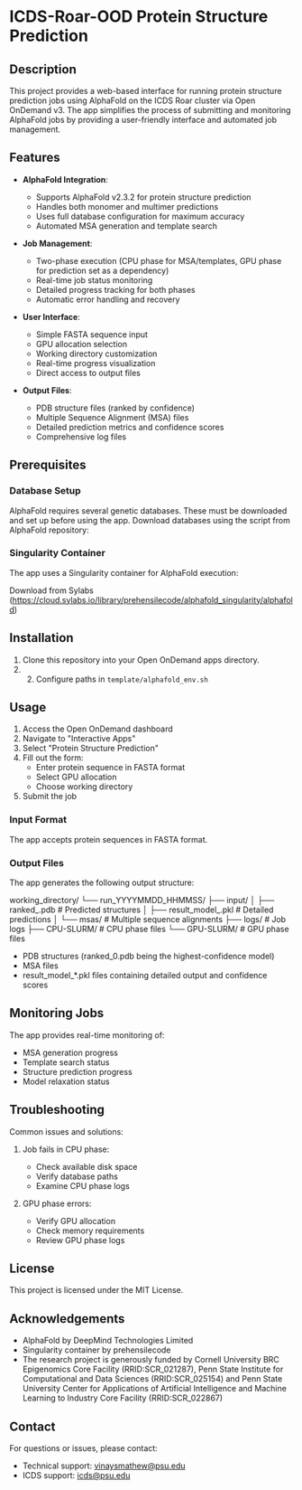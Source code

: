 # ICDS-Roar-OOD Protein Structure Prediction

## Description
This project provides a web-based interface for running protein structure prediction jobs using AlphaFold on the ICDS Roar cluster via Open OnDemand v3. The app simplifies the process of submitting and monitoring AlphaFold jobs by providing a user-friendly interface and automated job management.

## Features
- **AlphaFold Integration**: 
  - Supports AlphaFold v2.3.2 for protein structure prediction
  - Handles both monomer and multimer predictions
  - Uses full database configuration for maximum accuracy
  - Automated MSA generation and template search
  
- **Job Management**:
  - Two-phase execution (CPU phase for MSA/templates, GPU phase for prediction set as a dependency)
  - Real-time job status monitoring
  - Detailed progress tracking for both phases
  - Automatic error handling and recovery
  
- **User Interface**:
  - Simple FASTA sequence input
  - GPU allocation selection
  - Working directory customization
  - Real-time progress visualization
  - Direct access to output files
  
- **Output Files**:
  - PDB structure files (ranked by confidence)
  - Multiple Sequence Alignment (MSA) files
  - Detailed prediction metrics and confidence scores
  - Comprehensive log files

## Prerequisites

### Database Setup
AlphaFold requires several genetic databases. These must be downloaded and set up before using the app. Download databases using the script from AlphaFold repository:

### Singularity Container
The app uses a Singularity container for AlphaFold execution:

Download from Sylabs (https://cloud.sylabs.io/library/prehensilecode/alphafold_singularity/alphafold)

## Installation

1. Clone this repository into your Open OnDemand apps directory.
2. 2. Configure paths in `template/alphafold_env.sh`

## Usage

1. Access the Open OnDemand dashboard
2. Navigate to "Interactive Apps"
3. Select "Protein Structure Prediction"
4. Fill out the form:
   - Enter protein sequence in FASTA format
   - Select GPU allocation
   - Choose working directory
5. Submit the job

### Input Format
The app accepts protein sequences in FASTA format.

### Output Files
The app generates the following output structure:

working_directory/
└── run_YYYYMMDD_HHMMSS/
├── input/
│ ├── ranked_.pdb # Predicted structures
│ ├── result_model_.pkl # Detailed predictions
│ └── msas/ # Multiple sequence alignments
├── logs/ # Job logs
├── CPU-SLURM/ # CPU phase files
└── GPU-SLURM/ # GPU phase files


- PDB structures (ranked_0.pdb being the highest-confidence model)
- MSA files
- result_model_*.pkl files containing detailed output and confidence scores

## Monitoring Jobs
The app provides real-time monitoring of:
- MSA generation progress
- Template search status
- Structure prediction progress
- Model relaxation status

## Troubleshooting
Common issues and solutions:
1. Job fails in CPU phase:
   - Check available disk space
   - Verify database paths
   - Examine CPU phase logs

2. GPU phase errors:
   - Verify GPU allocation
   - Check memory requirements
   - Review GPU phase logs

## License
This project is licensed under the MIT License.

## Acknowledgements
- AlphaFold by DeepMind Technologies Limited
- Singularity container by prehensilecode
- ​The research project is generously funded by Cornell University BRC Epigenomics Core Facility (RRID:SCR_021287), Penn State Institute for Computational and Data Sciences (RRID:SCR_025154) and Penn State University Center for Applications of Artificial Intelligence and Machine Learning to Industry Core Facility (RRID:SCR_022867)

## Contact
For questions or issues, please contact:
- Technical support: vinaysmathew@psu.edu
- ICDS support: icds@psu.edu
